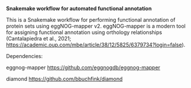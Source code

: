 **Snakemake workflow for automated functional annotation**

This is a Snakemake workflow for performing functional annotation of protein sets using eggNOG-mapper v2.
eggNOG-mapper is a modern tool for assigning functional annotation using orthology relationships  (Cantalapiedra et al., 2021; https://academic.oup.com/mbe/article/38/12/5825/6379734?login=false).

Dependencies:

eggnog-mapper
https://github.com/eggnogdb/eggnog-mapper

diamond
https://github.com/bbuchfink/diamond

